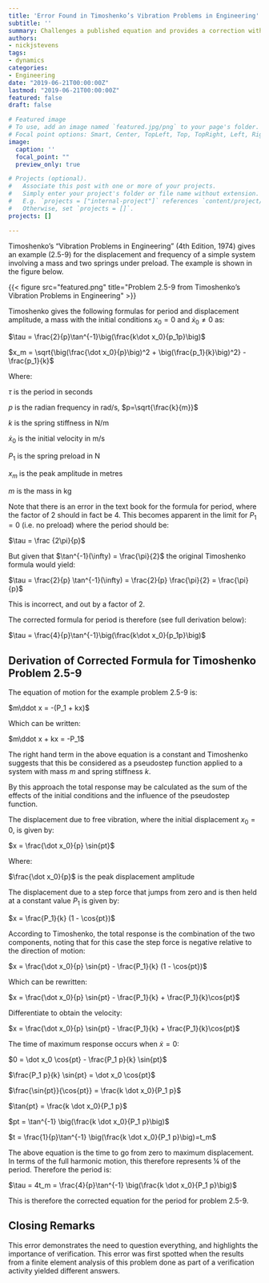 ```yaml
---
title: 'Error Found in Timoshenko’s Vibration Problems in Engineering'
subtitle: ''
summary: Challenges a published equation and provides a correction with mathematical working shown.
authors:
- nickjstevens
tags:
- dynamics
categories:
- Engineering
date: "2019-06-21T00:00:00Z"
lastmod: "2019-06-21T00:00:00Z"
featured: false
draft: false

# Featured image
# To use, add an image named `featured.jpg/png` to your page's folder.
# Focal point options: Smart, Center, TopLeft, Top, TopRight, Left, Right, BottomLeft, Bottom, BottomRight
image:
  caption: ''
  focal_point: ""
  preview_only: true

# Projects (optional).
#   Associate this post with one or more of your projects.
#   Simply enter your project's folder or file name without extension.
#   E.g. `projects = ["internal-project"]` references `content/project/deep-learning/index.md`.
#   Otherwise, set `projects = []`.
projects: []

---
```


Timoshenko’s “Vibration Problems in Engineering” (4th Edition, 1974) gives an example (2.5-9) for the displacement and frequency of a simple system involving a mass and two springs under preload. The example is shown in the figure below.

{{< figure src="featured.png" title="Problem 2.5-9 from Timoshenko’s Vibration Problems in Engineering" >}}

Timoshenko gives the following formulas for period and displacement amplitude, a mass with the initial conditions $x_0 = 0$ and $\dot x_0 \ne 0$ as:

$\tau = \frac{2}{p}\tan^{-1}\big(\frac{k\dot x_0}{p_1p}\big)$

$x_m = \sqrt{\big(\frac{\dot x_0}{p}\big)^2 + \big(\frac{p_1}{k}\big)^2} - \frac{p_1}{k}$

Where:

$\tau$ is the period in seconds

$p$ is the radian frequency in rad/s, $p=\sqrt{\frac{k}{m}}$

$k$ is the spring stiffness in N/m

$\dot x_0$ is the initial velocity in m/s

$P_1$ is the spring preload in N

$x_m$ is the peak amplitude in metres

$m$ is the mass in kg

Note that there is an error in the text book for the formula for period, where the factor of 2 should in fact be 4. This becomes apparent in the limit for $P_1 = 0$ (i.e. no preload) where the period should be:

$\tau = \frac {2\pi}{p}$

But given that $\tan^{-1}(\infty) = \frac{\pi}{2}$ the original Timoshenko formula would yield:

$\tau = \frac{2}{p} \tan^{-1}(\infty) = \frac{2}{p} \frac{\pi}{2} = \frac{\pi}{p}$

This is incorrect, and out by a factor of 2.

The corrected formula for period is therefore (see full derivation below):

$\tau = \frac{4}{p}\tan^{-1}\big(\frac{k\dot x_0}{p_1p}\big)$

## Derivation of Corrected Formula for Timoshenko Problem 2.5-9

The equation of motion for the example problem 2.5-9 is:

$m\ddot x = -(P_1 + kx)$

Which can be written:

$m\ddot x + kx = -P_1$

The right hand term in the above equation is a constant and Timoshenko suggests that this be considered as a pseudostep function applied to a system with mass $m$ and spring stiffness $k$.

By this approach the total response may be calculated as the sum of the effects of the initial conditions and the influence of the pseudostep function.

The displacement due to free vibration, where the initial displacement $x_0=0$, is given by:

$x = \frac{\dot x_0}{p} \sin{pt}$

Where:

$\frac{\dot x_0}{p}$ is the peak displacement amplitude

The displacement due to a step force that jumps from zero and is then held at a constant value $P_1$ is given by:

$x = \frac{P_1}{k} (1 - \cos{pt})$

According to Timoshenko, the total response is the combination of the two components, noting that for this case the step force is negative relative to the direction of motion:

$x = \frac{\dot x_0}{p} \sin{pt} - \frac{P_1}{k} (1 - \cos{pt})$

Which can be rewritten:

$x = \frac{\dot x_0}{p} \sin{pt} - \frac{P_1}{k} + \frac{P_1}{k}\cos{pt}$

Differentiate to obtain the velocity:

$x = \frac{\dot x_0}{p} \sin{pt} - \frac{P_1}{k} + \frac{P_1}{k}\cos{pt}$

The time of maximum response occurs when $\dot x=0$:

$0 = \dot x_0 \cos{pt} - \frac{P_1 p}{k} \sin{pt}$

$\frac{P_1 p}{k} \sin{pt} = \dot x_0 \cos{pt}$

$\frac{\sin{pt}}{\cos{pt}} = \frac{k \dot x_0}{P_1 p}$

$\tan{pt} = \frac{k \dot x_0}{P_1 p}$

$pt = \tan^{-1} \big(\frac{k \dot x_0}{P_1 p}\big)$

$t = \frac{1}{p}\tan^{-1} \big(\frac{k \dot x_0}{P_1 p}\big)=t_m$

The above equation is the time to go from zero to maximum displacement. In terms of the full harmonic motion, this therefore represents ¼ of the period. Therefore the period is:

$\tau = 4t_m = \frac{4}{p}\tan^{-1} \big(\frac{k \dot x_0}{P_1 p}\big)$

This is therefore the corrected equation for the period for problem 2.5-9.

## Closing Remarks

This error demonstrates the need to question everything, and highlights the importance of verification. This error was first spotted when the results from a finite element analysis of this problem done as part of a verification activity yielded different answers.